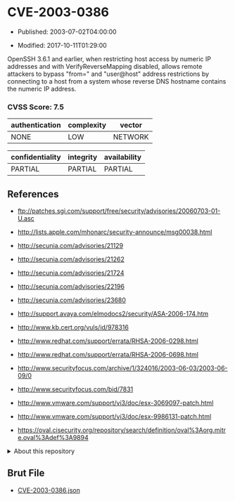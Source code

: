 # CVE-2003-0386

- Published: 2003-07-02T04:00:00

- Modified: 2017-10-11T01:29:00

OpenSSH 3.6.1 and earlier, when restricting host access by numeric IP addresses and with VerifyReverseMapping disabled, allows remote attackers to bypass "from=" and "user@host" address restrictions by connecting to a host from a system whose reverse DNS hostname contains the numeric IP address.

### CVSS Score: **7.5**

| authentication | complexity | vector |
| --- | --- | --- |
| NONE | LOW | NETWORK |

| confidentiality | integrity | availability |
| --- | --- | --- |
| PARTIAL | PARTIAL | PARTIAL |

## References

* ftp://patches.sgi.com/support/free/security/advisories/20060703-01-U.asc

* http://lists.apple.com/mhonarc/security-announce/msg00038.html

* http://secunia.com/advisories/21129

* http://secunia.com/advisories/21262

* http://secunia.com/advisories/21724

* http://secunia.com/advisories/22196

* http://secunia.com/advisories/23680

* http://support.avaya.com/elmodocs2/security/ASA-2006-174.htm

* http://www.kb.cert.org/vuls/id/978316

* http://www.redhat.com/support/errata/RHSA-2006-0298.html

* http://www.redhat.com/support/errata/RHSA-2006-0698.html

* http://www.securityfocus.com/archive/1/324016/2003-06-03/2003-06-09/0

* http://www.securityfocus.com/bid/7831

* http://www.vmware.com/support/vi3/doc/esx-3069097-patch.html

* http://www.vmware.com/support/vi3/doc/esx-9986131-patch.html

* https://oval.cisecurity.org/repository/search/definition/oval%3Aorg.mitre.oval%3Adef%3A9894

<details>
<summary>About this repository</summary> 

  This repository is part of the project [Live Hack CVE](https://github.com/Live-Hack-CVE). Main website can be found [www.live-hack.org](https://www.live-hack.org) 
  
  Made by [Sn0wAlice](https://github.com/Sn0wAlice) for the people that care about security and need to have a feed of the latest CVEs. Hope you enjoy it, don't forget to star the repo and follow me on [Twitter](https://twitter.com/Sn0wAlice) and [Github](https://github.com/Sn0wAlice). And that is my [personnal website](https://www.alice-snow.me/)

  - [Home Page](https://github.com/Live-Hack-CVE)
  - [Framework](https://github.com/Live-Hack-CVE/cve-framework)
  - [CVE database](https://github.com/Live-Hack-CVE/full_database)
  - [Changelog](https://github.com/Live-Hack-CVE/Changelog)
</details>

## Brut File

* [CVE-2003-0386.json](https://raw.githubusercontent.com/Live-Hack-CVE/full_database/main/cves/2003/CVE-2003-0386.json)

